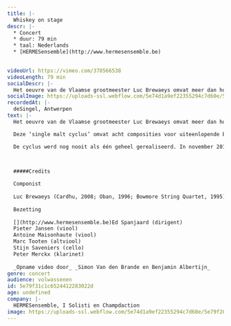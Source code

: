 ```yaml
---
title: |-
  Whiskey on stage
descr: |-
  * Concert
  * duur: 79 min
  * taal: Nederlands
  * [HERMESensemble](http://www.hermesensemble.be)

  ‍
videoUrl: https://vimeo.com/378566538
videoLength: 79 min 
socialDescr: |-
  Het oeuvre van de Vlaamse grootmeester Luc Brewaeys omvat meer dan honderd werken voor de meest uiteenlopende bezettingen van solowerken, over opera en muziektheater, tot ensemblewerken en composities voor groot symfonisch orkest, al dan niet met muzikale elektronica. Het is echter niet eenvoudig in dit geheel consistente lijnen of cycli te ontdekken – reeksen die thematisch of inhoudelijk met mekaar in verband staan. Een uitzondering hierop vormen acht werken die Brewaeys componeerde in de lange tijdspanne 1991 – 2009 die alleen expliciet refereren aan Schotse single malt whisky’s.
socialImage: https://uploads-ssl.webflow.com/5e74d1a9ef22355294c7d60e/5e79f209c3ee1039320f64fa_HermesEnsemble_Wiskey.jpg
recordedAt: |-
  deSingel, Antwerpen
text: |-
  Het oeuvre van de Vlaamse grootmeester Luc Brewaeys omvat meer dan honderd werken voor de meest uiteenlopende bezettingen van solowerken, over opera en muziektheater, tot ensemblewerken en composities voor groot symfonisch orkest, al dan niet met muzikale elektronica. Het is echter niet eenvoudig in dit geheel consistente lijnen of cycli te ontdekken – reeksen die thematisch of inhoudelijk met mekaar in verband staan. Een uitzondering hierop vormen acht werken die Brewaeys componeerde in de lange tijdspanne 1991 – 2009 die alleen expliciet refereren aan Schotse single malt whisky’s.

  Deze ‘single malt cyclus’ omvat acht composities voor uiteenlopende bezettingen. Ze worden gekenmerkt door een pure, oorspronkelijke hoge energie; voor de kenner een rijk gelaagde smaaksensatie van de meest uiteenlopend thema’s, tempi en spectra, voor de geïnteresseerde leek een aangenaam gevoel van rush waar je een klein beetje tipsy van wordt.

  De cyclus werd nog nooit als één geheel gerealiseerd. In november 2019 werken Antwerp Symphony Orchestra, Champdaction, HERMESensemble, I Solisti en Koninklijk Conservatorium Antwerpen (AP Hogeschool) samen om in een reeks concerten de hele cyclus van acht werken samen te brengen tijdens één muzikale week.

  ‍

  #####Credits

  Componist
  
  Luc Brewaeys (Cardhu, 2008; Oban, 1996; Bowmore String Quartet, 1995)
  
  Bezetting
  
  [‍](http://www.hermesensemble.be)Ed Spanjaard (dirigent)
  Pieter Jansen (viool)
  Antoine Maisonhaute (viool)
  Marc Tooten (altviool)
  Stijn Saveniers (cello)
  Peter Merckx (klarinet)
  
  ‍_Opname video door_ _Simon Van den Brande en Benjamin Albertijn_
genre: concert
audience: volwassenen
id: 5e79f31c1c6524412283022d
age: undefined
company: |-
  HERMESensemble, I Solisti en Champdaction
image: https://uploads-ssl.webflow.com/5e74d1a9ef22355294c7d60e/5e79f209c3ee1039320f64fa_HermesEnsemble_Wiskey.jpg
---
```

